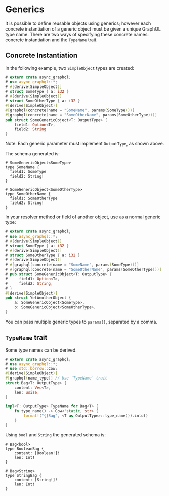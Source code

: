 # Generics

It is possible to define reusable objects using generics; however
each concrete instantiation of a generic object must be given a unique GraphQL type name.
There are two ways of specifying these concrete names: concrete instantiation and the `TypeName` trait.

## Concrete Instantiation

In the following example, two `SimpleObject` types are created:

```rust
# extern crate async_graphql;
# use async_graphql::*;
# #[derive(SimpleObject)]
# struct SomeType { a: i32 }
# #[derive(SimpleObject)]
# struct SomeOtherType { a: i32 }
#[derive(SimpleObject)]
#[graphql(concrete(name = "SomeName", params(SomeType)))]
#[graphql(concrete(name = "SomeOtherName", params(SomeOtherType)))]
pub struct SomeGenericObject<T: OutputType> {
    field1: Option<T>,
    field2: String
}
```

Note: Each generic parameter must implement `OutputType`, as shown above.

The schema generated is:

```gql
# SomeGenericObject<SomeType>
type SomeName {
  field1: SomeType
  field2: String!
}

# SomeGenericObject<SomeOtherType>
type SomeOtherName {
  field1: SomeOtherType
  field2: String!
}
```

In your resolver method or field of another object, use as a normal generic type:

```rust
# extern crate async_graphql;
# use async_graphql::*;
# #[derive(SimpleObject)]
# struct SomeType { a: i32 }
# #[derive(SimpleObject)]
# struct SomeOtherType { a: i32 }
# #[derive(SimpleObject)]
# #[graphql(concrete(name = "SomeName", params(SomeType)))]
# #[graphql(concrete(name = "SomeOtherName", params(SomeOtherType)))]
# pub struct SomeGenericObject<T: OutputType> {
#     field1: Option<T>,
#     field2: String,
# }
#[derive(SimpleObject)]
pub struct YetAnotherObject {
    a: SomeGenericObject<SomeType>,
    b: SomeGenericObject<SomeOtherType>,
}
```

You can pass multiple generic types to `params()`, separated by a comma.

## `TypeName` trait

Some type names can be derived.

```rust
# extern crate async_graphql;
# use async_graphql::*;
# use std::borrow::Cow;
#[derive(SimpleObject)]
#[graphql(name_type)] // Use `TypeName` trait
struct Bag<T: OutputType> {
    content: Vec<T>,
    len: usize,
}

impl<T: OutputType> TypeName for Bag<T> {
    fn type_name() -> Cow<'static, str> {
        format!("{}Bag", <T as OutputType>::type_name()).into()
    }
}
```

Using `bool` and `String` the generated schema is:
```gql
# Bag<bool>
type BooleanBag {
    content: [Boolean!]!
    len: Int!
}

# Bag<String>
type StringBag {
    content: [String!]!
    len: Int!
}
```